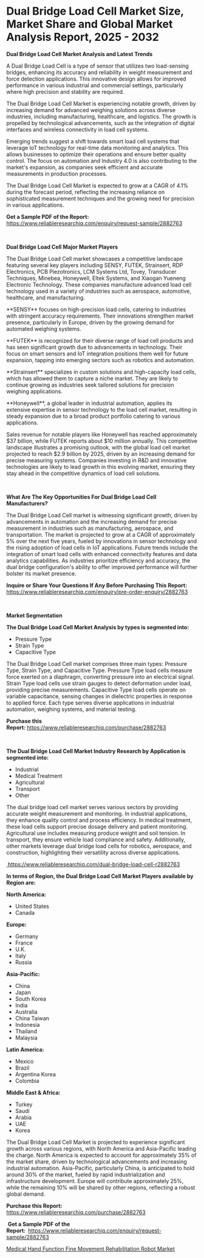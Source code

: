 <p><h1>Dual Bridge Load Cell Market Size, Market Share and Global Market Analysis Report, 2025 - 2032</h1></p><p><strong>Dual Bridge Load Cell Market Analysis and Latest Trends</strong></p>
<p><p>A Dual Bridge Load Cell is a type of sensor that utilizes two load-sensing bridges, enhancing its accuracy and reliability in weight measurement and force detection applications. This innovative design allows for improved performance in various industrial and commercial settings, particularly where high precision and stability are required.</p><p>The Dual Bridge Load Cell Market is experiencing notable growth, driven by increasing demand for advanced weighing solutions across diverse industries, including manufacturing, healthcare, and logistics. The growth is propelled by technological advancements, such as the integration of digital interfaces and wireless connectivity in load cell systems. </p><p>Emerging trends suggest a shift towards smart load cell systems that leverage IoT technology for real-time data monitoring and analytics. This allows businesses to optimize their operations and ensure better quality control. The focus on automation and Industry 4.0 is also contributing to the market's expansion, as companies seek efficient and accurate measurements in production processes. </p><p>The Dual Bridge Load Cell Market is expected to grow at a CAGR of 4.1% during the forecast period, reflecting the increasing reliance on sophisticated measurement techniques and the growing need for precision in various applications.</p></p>
<p><strong>Get a Sample PDF of the Report:&nbsp;</strong> <a href="https://www.reliableresearchiq.com/enquiry/request-sample/2882763?utm_campaign=3361&utm_medium=2&utm_source=Github&utm_content=ia&utm_term=13032025&utm_id=dual-bridge-load-cell">https://www.reliableresearchiq.com/enquiry/request-sample/2882763</a></p>
<p>&nbsp;</p>
<p><strong>Dual Bridge Load Cell Major Market Players</strong></p>
<p><p>The Dual Bridge Load Cell market showcases a competitive landscape featuring several key players including SENSY, FUTEK, Strainsert, RDP Electronics, PCB Piezotronics, LCM Systems Ltd, Tovey, Transducer Techniques, Minebea, Honeywell, Eltek Systems, and Xiaogan Yueneng Electronic Technology. These companies manufacture advanced load cell technology used in a variety of industries such as aerospace, automotive, healthcare, and manufacturing.</p><p>**SENSY** focuses on high-precision load cells, catering to industries with stringent accuracy requirements. Their innovations strengthen market presence, particularly in Europe, driven by the growing demand for automated weighing systems.</p><p>**FUTEK** is recognized for their diverse range of load cell products and has seen significant growth due to advancements in technology. Their focus on smart sensors and IoT integration positions them well for future expansion, tapping into emerging sectors such as robotics and automation.</p><p>**Strainsert** specializes in custom solutions and high-capacity load cells, which has allowed them to capture a niche market. They are likely to continue growing as industries seek tailored solutions for precision weighing applications.</p><p>**Honeywell**, a global leader in industrial automation, applies its extensive expertise in sensor technology to the load cell market, resulting in steady expansion due to a broad product portfolio catering to various applications.</p><p>Sales revenue for notable players like Honeywell has reached approximately $37 billion, while FUTEK reports about $10 million annually. This competitive landscape illustrates a promising outlook, with the global load cell market projected to reach $2.9 billion by 2025, driven by an increasing demand for precise measuring systems. Companies investing in R&D and innovative technologies are likely to lead growth in this evolving market, ensuring they stay ahead in the competitive dynamics of load cell solutions.</p></p>
<p>&nbsp;</p>
<p><strong>What Are The Key Opportunities For Dual Bridge Load Cell Manufacturers?</strong></p>
<p><p>The Dual Bridge Load Cell market is witnessing significant growth, driven by advancements in automation and the increasing demand for precise measurement in industries such as manufacturing, aerospace, and transportation. The market is projected to grow at a CAGR of approximately 5% over the next five years, fueled by innovations in sensor technology and the rising adoption of load cells in IoT applications. Future trends include the integration of smart load cells with enhanced connectivity features and data analytics capabilities. As industries prioritize efficiency and accuracy, the dual bridge configuration's ability to offer improved performance will further bolster its market presence.</p></p>
<p><strong>Inquire or Share Your Questions If Any Before Purchasing This Report:</strong> <a href="https://www.reliableresearchiq.com/enquiry/pre-order-enquiry/2882763?utm_campaign=3361&utm_medium=2&utm_source=Github&utm_content=ia&utm_term=13032025&utm_id=dual-bridge-load-cell">https://www.reliableresearchiq.com/enquiry/pre-order-enquiry/2882763</a></p>
<p>&nbsp;</p>
<p><strong>Market Segmentation</strong></p>
<p><strong>The Dual Bridge Load Cell Market Analysis by types is segmented into:</strong></p>
<p><ul><li>Pressure Type</li><li>Strain Type</li><li>Capacitive Type</li></ul></p>
<p><p>The Dual Bridge Load Cell market comprises three main types: Pressure Type, Strain Type, and Capacitive Type. Pressure Type load cells measure force exerted on a diaphragm, converting pressure into an electrical signal. Strain Type load cells use strain gauges to detect deformation under load, providing precise measurements. Capacitive Type load cells operate on variable capacitance, sensing changes in dielectric properties in response to applied force. Each type serves diverse applications in industrial automation, weighing systems, and material testing.</p></p>
<p><strong>Purchase this Report:&nbsp;</strong><a href="https://www.reliableresearchiq.com/purchase/2882763?utm_campaign=3361&utm_medium=2&utm_source=Github&utm_content=ia&utm_term=13032025&utm_id=dual-bridge-load-cell">https://www.reliableresearchiq.com/purchase/2882763</a></p>
<p>&nbsp;</p>
<p><strong>The Dual Bridge Load Cell Market Industry Research by Application is segmented into:</strong></p>
<p><ul><li>Industrial</li><li>Medical Treatment</li><li>Agricultural</li><li>Transport</li><li>Other</li></ul></p>
<p><p>The dual bridge load cell market serves various sectors by providing accurate weight measurement and monitoring. In industrial applications, they enhance quality control and process efficiency. In medical treatment, these load cells support precise dosage delivery and patient monitoring. Agricultural use includes measuring produce weight and soil tension. In transport, they ensure vehicle load compliance and safety. Additionally, other markets leverage dual bridge load cells for robotics, aerospace, and construction, highlighting their versatility across diverse applications.</p></p>
<p><a href="https://www.reliableresearchiq.com/dual-bridge-load-cell-r2882763?utm_campaign=3361&utm_medium=2&utm_source=Github&utm_content=ia&utm_term=13032025&utm_id=dual-bridge-load-cell">&nbsp;https://www.reliableresearchiq.com/dual-bridge-load-cell-r2882763</a></p>
<p><strong>In terms of Region, the Dual Bridge Load Cell Market Players available by Region are:</strong></p>
<p>
    <p> <strong> North America: </strong>
        <ul>
            <li>United States</li>
            <li>Canada</li>
        </ul>
        </p> 
    <p> <strong> Europe: </strong>
        <ul>
            <li>Germany</li>
            <li>France</li>
            <li>U.K.</li>
            <li>Italy</li>
            <li>Russia</li>
        </ul>
        </p> 
    <p> <strong> Asia-Pacific: </strong>
        <ul>
            <li>China</li>
            <li>Japan</li>
            <li>South Korea</li>
            <li>India</li>
            <li>Australia</li>
            <li>China Taiwan</li>
            <li>Indonesia</li>
            <li>Thailand</li>
            <li>Malaysia</li>
        </ul>
        </p> 
    <p> <strong> Latin America: </strong>
        <ul>
            <li>Mexico</li>
            <li>Brazil</li>
            <li>Argentina Korea</li>
            <li>Colombia</li>
        </ul>
        </p> 
    <p> <strong> Middle East & Africa: </strong>
        <ul>
            <li>Turkey</li>
            <li>Saudi</li>
            <li>Arabia</li>
            <li>UAE</li>
            <li>Korea</li>
        </ul>
    </p>
    </p>
<p><p>The Dual Bridge Load Cell Market is projected to experience significant growth across various regions, with North America and Asia-Pacific leading the charge. North America is expected to account for approximately 35% of the market share, driven by technological advancements and increasing industrial automation. Asia-Pacific, particularly China, is anticipated to hold around 30% of the market, fueled by rapid industrialization and infrastructure development. Europe will contribute approximately 25%, while the remaining 10% will be shared by other regions, reflecting a robust global demand.</p></p>
<p><strong>Purchase this Report: </strong><a href="https://www.reliableresearchiq.com/purchase/2882763?utm_campaign=3361&utm_medium=2&utm_source=Github&utm_content=ia&utm_term=13032025&utm_id=dual-bridge-load-cell">https://www.reliableresearchiq.com/purchase/2882763</a></p>
<p>&nbsp;<strong>Get a Sample PDF of the Report:&nbsp;&nbsp;</strong><a href="https://www.reliableresearchiq.com/enquiry/request-sample/2882763?utm_campaign=3361&utm_medium=2&utm_source=Github&utm_content=ia&utm_term=13032025&utm_id=dual-bridge-load-cell">https://www.reliableresearchiq.com/enquiry/request-sample/2882763</a></p>
<p><strong></strong></p>
<p><p><a href="https://github.com/shafriusizi/Market-Research-Report-List-1/blob/main/medical-hand-function-fine-movement-rehabilitation-robot-market.md?utm_campaign=3361&utm_medium=2&utm_source=Github&utm_content=ia&utm_term=13032025&utm_id=dual-bridge-load-cell">Medical Hand Function Fine Movement Rehabilitation Robot Market</a></p></p>